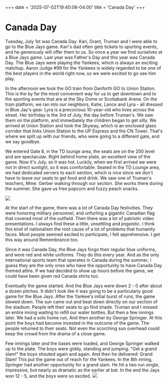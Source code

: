 +++
date = '2025-07-02T19:40:06-04:00'
title = 'Canada Day'
+++

# Canada Day

Tuesday, July 1st was Canada Day. Kari, Grant, Truman and I were able to go to the Blue Jays game. Kari's dad often gets tickets to sporting events, and he generously will offer them to us. So once a year we find ourselves at a Blue Jays game. Last year was Father's Day and this year was Canada Day. The Blue Jays were playing the Yankees, which is always an exciting matchup. Aaron Judge #99 for the Yankees is widely regarded to be one of the best players in the world right now, so we were excited to go see him play.

In the afternoon we took the GO train from Danforth GO to Union Station. This is the by far the most convenient way for us to get downtown and to the sporting events that are at the Sky Dome or Scotiabank Arena. On the train platform, we ran into our neighbors, Katie, Lance and Lyra - all dressed in Blue Jay's gear. Lyra is a precocious 10-year-old who lives across the street. Her birthday is the 3rd of July, the day before Truman's. We saw them on the platform, and immediately the children began to get silly. We arrived at Union Station and took the Skyway, which is an enclosed glass corridor that links Union Station to the UP Express and the CN Tower. That's where we split up with our friends, who were going to a different gate, and we say goodbye.

We entered Gate 8, in the TD lounge area, the seats are on the 200 level and are spectacular. Right behind home plate, an excellent view of the game. Now it's July, so it was hot. Luckily, when we first arrived we were not in direct sunlight, so it was comfortable. Seated in the TD Lounge area, we had dedicated servers to each section, which is nice since we don't have to leave our seats to get food and drink. We saw one of Truman's teachers, Mme. Gerber walking through our section. She works there during the summer. She gave us free popcorn and fuzzy peach snacks.

<img src="../images/grant_truman_jays.jpg"/>

At the start of the game, there was a lot of Canada Day festivities. They were honoring military personnel, and unfurling a gigantic Canadian flag that covered most of the outfield. Then there was a lot of patriotic video presentations. I always find these a little, unsettling and jingoistic. I think this kind of nationalism the root cause of a lot of problems that humanity faces. Most people seemed excited to participate, I felt apprehensive. I get this way around Remembrance too.

Since it was Canada Day, the Blue Jays forgo their regular blue uniforms, and wore red and white uniforms. They do this every year. And as the only international sports team that operates in Canada during the summer, I guess they are the only ones who have the opportunity to have Canada Day themed attire. If we had decided to show up hours before the game, we could have been given red Canada shirts too.

Eventually the game started. And the Blue Jays were down 2 - 0 after about a dozen pitches. It didn't look like it was going to be a particularly good game for the Blue Jays. After the Yankee's initial burst of runs, the game slowed down. The sun came out and beat down directly on our section of the stadium. People left their seats to go find shade. Truman and I missed an entire inning waiting to refill our water bottles. But then a few innings later. We had a solo home run, And then another by George Springer. At this point the boys had become invested in the outcome of the game.  The people returned to their seats. Not even the scorching sun overhead could keep the crowd from the drama of a close game.

Few innings later and the bases were loaded, and George Springer walked up to the plate. The boys were giddy, standing and jumping. "Get a grand slam!" the boys shouted again and again. And then he delivered: Grand Slam! This put the game out of reach for the Yankees. In the 8th inning, Springer had another opportunity for a grand slam. He hit a two run single, impressive, but nearly as dramatic as the earlier at bat. In the end the Jays won 12 - 5, and the boys were so excited.
<img src="../images/truman-jays.jpg"/>
